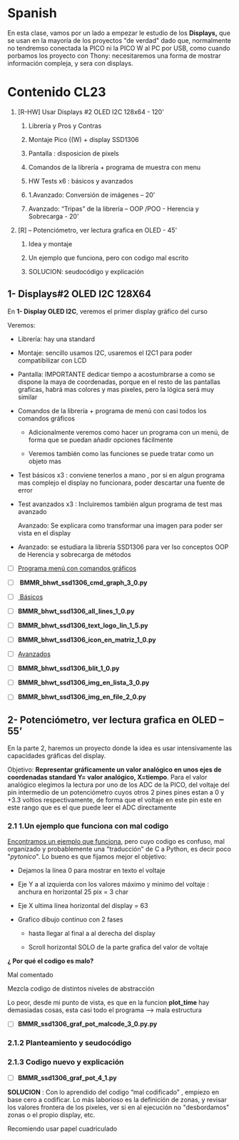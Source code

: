 # Spanish

En esta clase, vamos por un lado a empezar le estudio de los **Displays,** que se usan en la mayoría de los proyectos "de verdad" dado que, normalmente no tendremso conectada la PICO ni la PICO W al PC por USB, como cuando porbamos los proyecto con Thony: necesitaremos una forma de mostrar información compleja, y sera con displays.

# Contenido CL23

1. [R-HW] Usar Displays #2 OLED I2C 128x64 - 120'
   
   1. Librería y Pros y Contras
   
   2. Montaje Pico ((W) + display SSD1306
   
   3. Pantalla : disposicion de pixels
   
   4. Comandos de la librería + programa de muestra con menu
   
   5. HW Tests x6 : básicos y avanzados
   
   6. 1.Avanzado: Conversión de imágenes – 20’
   
   7. Avanzado: “Tripas” de la librería – OOP /POO - Herencia y Sobrecarga - 20'

2. [R] – Potenciómetro, ver lectura grafica en OLED - 45'
   
   1. Idea y montaje
   
   2. Un ejemplo que funciona, pero con codigo mal escrito
   
   3. SOLUCION: seudocódigo y explicación

## 1- Displays#2 OLED I2C 128X64

En **1- Display OLED I2C**, veremos el primer display gráfico del curso 

Veremos:

- Librería: hay una standard

- Montaje: sencillo usamos I2C, usaremos el I2C1 para poder compatibilizar con LCD

- Pantalla: IMPORTANTE dedicar tiempo a acostumbrarse a como se dispone la maya de coordenadas, porque en el resto de las pantallas graficas, habrá mas colores y mas pixeles, pero la lógica será muy similar

- Comandos de la librería + programa de menú con casi todos los comandos gráficos
  
  - Adicionalmente veremos como hacer un programa con un menú, de forma que se puedan añadir opciones fácilmente
  
  - Veremos también como las funciones se puede tratar como un objeto mas

- Test básicos x3 : conviene tenerlos a mano , por si en algun programa mas complejo el display no funcionara, poder descartar una fuente de error

- Test avanzados x3  : Incluiremos también algun programa de test mas avanzado
  
  Avanzado: Se explicara como transformar una imagen para poder ser vista en el display

- Avanzado: se estudiara la librería SSD1306 para ver lso conceptos OOP de Herencia y sobrecarga de métodos



- [ ] <u>Programa menú con comandos gráficos</u>

- [ ]  **BMMR_bhwt_ssd1306_cmd_graph_3_0.py**

- [ ] <u> Básicos</u>

- [ ]  **BMMR_bhwt_ssd1306_all_lines_1_0.py**

- [ ]  **BMMR_bhwt_ssd1306_text_logo_lin_1_5.py**

- [ ]  **BMMR_bhwt_ssd1306_icon_en_matriz_1_0.py**

- [ ]  <u>Avanzados</u>

- [ ]  **BMMR_bhwt_ssd1306_blit_1_0.py**

- [ ]  **BMMR_bhwt_ssd1306_img_en_lista_3_0.py**

- [ ]  **BMMR_bhwt_ssd1306_img_en_file_2_0.py**

## 2- Potenciómetro, ver lectura grafica en OLED – 55’

En la parte 2, haremos un proyecto donde la idea es usar intensivamente las capacidades gráficas del display. 

Objetivo: **Representar gráficamente un valor analógico en unos ejes de coordenadas standard Y= valor analógico, X=tiempo**. Para el valor analógico elegimos la lectura por uno de los ADC de la PICO, del voltaje del pin intermedio de un potenciómetro cuyos otros 2 pines pines estan a 0 y +3.3 voltios respectivamente, de forma que el voltaje en este pin este en este rango que es el que puede leer el ADC directamente

### 2.1 1.Un ejemplo que funciona con mal codigo

[Encontramos un ejemplo que funciona](https://controlautomaticoeducacion.com/micropython/display-oled-raspberry-pi-pico-esp8266/), pero cuyo codigo es confuso, mal organizado y probablemente una "traducción" de C a Python, es decir poco "*pytonico*". Lo bueno es que fijamos mejor el objetivo:

- Dejamos la línea 0 para mostrar en texto el voltaje

- Eje Y a al izquierda con los valores máximo y minimo del voltaje : anchura en horizontal 25 pix = 3 char

- Eje X ultima línea horizontal del display = 63

- Grafico dibujo continuo con 2 fases
  
  - hasta llegar al final a al derecha del display
  
  - Scroll horizontal SOLO de la parte grafica del valor de voltaje

**¿ Por qué el codigo es malo?**

Mal comentado

Mezcla codigo de distintos niveles de abstracción

Lo peor, desde mi punto de vista, es que en la funcion **plot_time** hay demasiadas cosas, esta casi todo el programa --> mala estructura



- [ ] **BMMR_ssd1306_graf_pot_malcode_3_0.py.py**

### 2.1.2 Planteamiento y seudocódigo

### 2.1.3 Codigo nuevo y explicación

- [ ] **BMMR_ssd1306_graf_pot_4_1.py**

**SOLUCION** : Con lo aprendido del codigo “mal codificado” , empiezo en base cero a codificar.
Lo más laborioso es la definición de zonas, y revisar los valores frontera de los pixeles,  ver si en al ejecución no "desbordamos" zonas o el propio display, etc. 

Recomiendo usar papel cuadriculado
